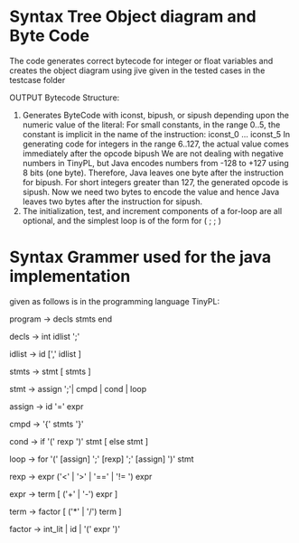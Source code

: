 

Syntax Tree Object diagram and Byte Code
========================================
The code generates correct bytecode for integer or float variables and creates the object diagram using jive given in the tested cases in the testcase folder

OUTPUT Bytecode Structure:

1. Generates ByteCode with iconst, bipush, or sipush depending upon the numeric value of the literal:
 For small constants, in the range 0..5, the constant is implicit in the name of the instruction: iconst_0 ... iconst_5
 In generating code for integers in the range 6..127, the actual value comes immediately after the opcode bipush We are not dealing with negative numbers in TinyPL, but Java encodes numbers from -128 to +127 using 8 bits (one byte). Therefore, Java leaves one byte after the instruction for bipush.
 For short integers greater than 127, the generated opcode is sipush. Now we need two bytes to encode the value and hence Java leaves two bytes after the instruction for sipush.
2. The initialization, test, and increment components of a for-loop are all optional, and the simplest loop is of the form for ( ; ; )

Syntax Grammer used for the java implementation 
===============================================
given as follows is in the programming language TinyPL:

program -> decls stmts end

decls -> int idlist ';'

idlist -> id [',' idlist ]

stmts -> stmt [ stmts ]

stmt -> assign ';'| cmpd | cond | loop

assign -> id '=' expr

cmpd -> '{' stmts '}'

cond -> if '(' rexp ')' stmt [ else stmt ]

loop -> for '(' [assign] ';' [rexp] ';' [assign] ')' stmt

rexp -> expr ('<' | '>' | '==' | '!= ') expr

expr -> term [ ('+' | '-') expr ]

term -> factor [ ('*' | '/') term ]

factor -> int_lit | id | '(' expr ')'

